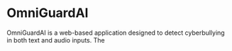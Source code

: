# OmniGuardAI
OmniGuardAI is a web-based application designed to detect cyberbullying in both text and audio inputs. The
